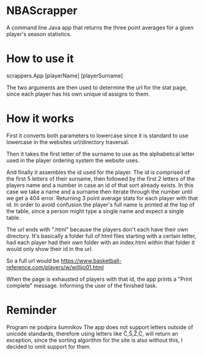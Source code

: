 # NBAScrapper
A command line Java app that returns the three point averages for a given player's season statistics.

# How to use it

   scrappers.App [playerName] [playerSurname]
 
 The two arguments are then used to determine the url for the stat page, since each player has his own unique id assigns to them.
 
 
# How it works

  First it converts both parameters to lowercase since it is standard to use lowercase in the websites url/directory traversal.

  Then it takes the first letter of the surname to use as the alphabetical letter used in the player ordering system the website uses.
  
  And finally it assembles the id used for the player. The id is comprised of the first 5 letters of their surname, then followed by the first 2 letters of the players name and a   number in case an id of that sort already exists.
  In this case we take a name and a surname then iterate through the number until we get a 404 error. Returning 3 point average stats for each player with that id.
  In order to avoid confusion the player's full name is printed at the top of the table, since a person might type a single name and expect a single table.
  
  The url ends with ".html" because the players don't each have their own directory. It's basically a folder full of html files starting with a certain letter, had each player had   their own folder with an index.html within that folder it would only show their id in the url.
  
  So a full url would be https://www.basketball-reference.com/players/w/willijo01.html
  
  When the page is exhausted of players with that id, the app prints a "Print complete" message. Informing the user of the finished task.
  
 # Reminder
 Program ne podpira šumnikov
 The app does not support letters outside of unicode standards, therefore using letters like Č,Š,Ž,Ć, will return an exception, since the sorting algorithm for the site is also without this, I decided to omit support for them.
  
  
  
 
 
